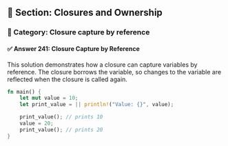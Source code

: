 ## 📘 Section: Closures and Ownership  
### 🔹 Category: Closure capture by reference  
#### ✅ Answer 241: Closure Capture by Reference

This solution demonstrates how a closure can capture variables by reference. The closure borrows the variable, so changes to the variable are reflected when the closure is called again.

```rust
fn main() {
    let mut value = 10;
    let print_value = || println!("Value: {}", value);

    print_value(); // prints 10
    value = 20;
    print_value(); // prints 20
}
```

